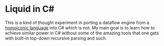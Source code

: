# Liquid in C#

This is a kind of thought experiment in porting a dataflow engine from a [homoiconic language](https://en.wikipedia.org/wiki/Homoiconicity) into C# which is not.  My main goal is to learn how to achieve similar power in C# without some of the amazing tools that one gets with built-in top-down recursive parsing and such.
